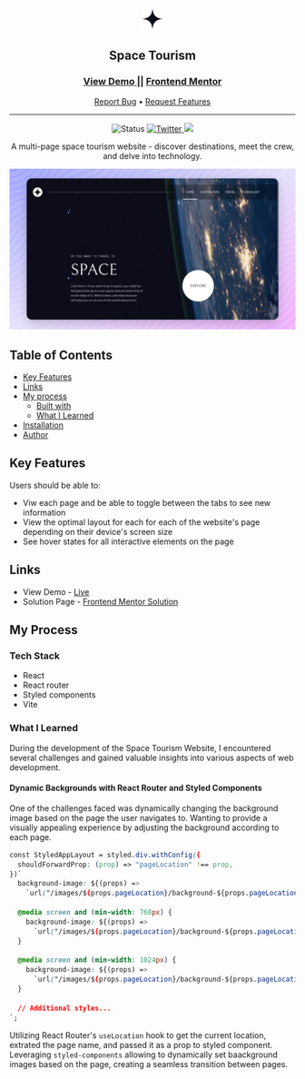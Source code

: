 <div align="center">

  <img src="./public/images/shared/logo.svg" alt="logo" width="40" height="auto">

  <h2>Space Tourism</h2>

  <h3>
    <a href="https://space-tourism-multi-page-website-ivory.vercel.app/">
      <strong>View Demo</strong>
    </a>
    ||
    <a href="https://www.frontendmentor.io/solutions/space-tourism-multipage-website-HxYs_fHRjN">
      <strong>Frontend Mentor</strong>
    </a>
  </h3>

  <div align="center">
    <a href="https://github.com/aniru-dh21/Space-Tourism-Multi-Page-Website/issues">Report Bug</a>
    •
    <a href="https://github.com/aniru-dh21/Space-Tourism-Multi-Page-Website/pulls">Request Features</a>
  </div>

  <hr>
  
</div>

<div align="center">

  <img src="https://img.shields.io/badge/Status-Completed-success?style=flat" alt="Status" />

  <a href="https://twitter.com/Dh21Aniru" target="_blank">
    <img alt='Twitter' src="https://img.shields.io/badge/@Dh21Aniru-100000?style=for-the-badge&logo=Twitter&logoColor=00C9F7&labelColor=3F3F3F&color=0092FA">
  </a>

  <a href="https://www.linkedin.com/in/ramachandra-anirudh-vemulapalli-554b551ba/" target="_blank">
    <img src="https://img.shields.io/badge/@Dh21Aniru-100000?style=for-the-badge&logo=LinkedIn&logoColor=00a0dc&labelColor=2F2F2F&color=0077b5">
  </a>
  
</div>

<p align="center">
  A multi-page space tourism website - discover destinations, meet the crew, and delve into technology. 
</p>

<a align="center" href="https://space-tourism-multi-page-website-ivory.vercel.app/">

  ![Screenshot](./public/thumbnail-preview.jpg)
  
</a>

## Table of Contents

- [Key Features](#key-features)
- [Links](#links)
- [My process](#my-process)
  - [Built with](#built-with)
  - [What I Learned](#what-i-learned)
- [Installation](#installation)
- [Author](#author)

## Key Features

Users should be able to:

- Viw each page and be able to toggle between the tabs to see new information
- View the optimal layout for each for each of the website's page depending on their device's screen size
- See hover states for all interactive elements on the page

## Links

- View Demo - [Live](https://space-tourism-multi-page-website-ivory.vercel.app/)
- Solution Page - [Frontend Mentor Solution](https://www.frontendmentor.io/solutions/space-tourism-multipage-website-HxYs_fHRjN)

## My Process

### Tech Stack

- React
- React router
- Styled components
- Vite

### What I Learned

During the development of the Space Tourism Website, I encountered several challenges and gained valuable insights into various aspects of web development.

#### Dynamic Backgrounds with React Router and Styled Components

One of the challenges faced was dynamically changing the background image based on the page the user navigates to. Wanting to provide a visually appealing experience by adjusting the background according to each page.

```css
const StyledAppLayout = styled.div.withConfig({
  shouldForwardProp: (prop) => "pageLocation" !== prop,
})`
  background-image: ${(props) =>
    `url("/images/${props.pageLocation}/background-${props.pageLocation}-mobile.jpg")`};

  @media screen and (min-width: 768px) {
    background-image: ${(props) =>
      `url("/images/${props.pageLocation}/background-${props.pageLocation}-tablet.jpg")`};
  }

  @media screen and (min-width: 1024px) {
    background-image: ${(props) =>
      `url("/images/${props.pageLocation}/background-${props.pageLocation}-desktop.jpg")`};
  }

  // Additional styles...
`;
```

Utilizing React Router's `useLocation` hook to get the current location, extrated the page name, and passed it as a prop to styled component. Leveraging `styled-components` allowing to dynamically set baackground images based on the page, creating a seamless transition between pages.
